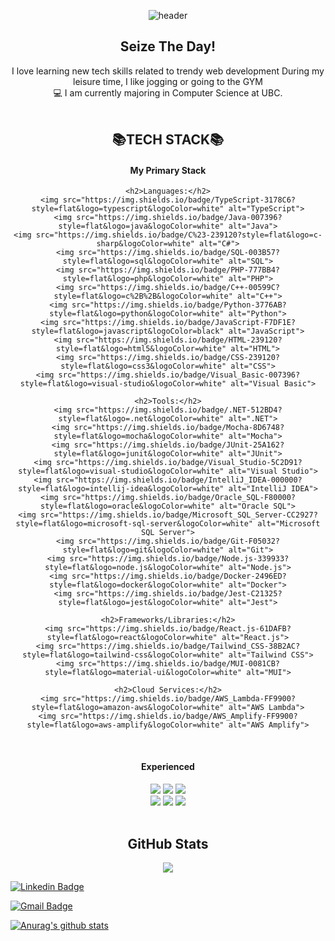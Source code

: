 <div align="center">

![header](https://capsule-render.vercel.app/api?type=waving&color=gradient&customColorList=18&fontColor=ffffff&height=180&section=header&text=Welcome👋%20I'm%20Suhyeon!&fontSize=30&animation=twinkling)
  
## Seize The Day!
I love learning new tech skills related to trendy web development
During my leisure time, I like jogging or going to the GYM
<br />
💻 I am currently majoring in Computer Science at UBC. 
<br />
<br />

## 📚TECH STACK📚
#### My Primary Stack
    <h2>Languages:</h2>
    <img src="https://img.shields.io/badge/TypeScript-3178C6?style=flat&logo=typescript&logoColor=white" alt="TypeScript">
    <img src="https://img.shields.io/badge/Java-007396?style=flat&logo=java&logoColor=white" alt="Java">
    <img src="https://img.shields.io/badge/C%23-239120?style=flat&logo=c-sharp&logoColor=white" alt="C#">
    <img src="https://img.shields.io/badge/SQL-003B57?style=flat&logo=sql&logoColor=white" alt="SQL">
    <img src="https://img.shields.io/badge/PHP-777BB4?style=flat&logo=php&logoColor=white" alt="PHP">
    <img src="https://img.shields.io/badge/C++-00599C?style=flat&logo=c%2B%2B&logoColor=white" alt="C++">
    <img src="https://img.shields.io/badge/Python-3776AB?style=flat&logo=python&logoColor=white" alt="Python">
    <img src="https://img.shields.io/badge/JavaScript-F7DF1E?style=flat&logo=javascript&logoColor=black" alt="JavaScript">
    <img src="https://img.shields.io/badge/HTML-239120?style=flat&logo=html5&logoColor=white" alt="HTML">
    <img src="https://img.shields.io/badge/CSS-239120?style=flat&logo=css3&logoColor=white" alt="CSS">
    <img src="https://img.shields.io/badge/Visual_Basic-007396?style=flat&logo=visual-studio&logoColor=white" alt="Visual Basic">

    <h2>Tools:</h2>
    <img src="https://img.shields.io/badge/.NET-512BD4?style=flat&logo=.net&logoColor=white" alt=".NET">
    <img src="https://img.shields.io/badge/Mocha-8D6748?style=flat&logo=mocha&logoColor=white" alt="Mocha">
    <img src="https://img.shields.io/badge/JUnit-25A162?style=flat&logo=junit&logoColor=white" alt="JUnit">
    <img src="https://img.shields.io/badge/Visual_Studio-5C2D91?style=flat&logo=visual-studio&logoColor=white" alt="Visual Studio">
    <img src="https://img.shields.io/badge/IntelliJ_IDEA-000000?style=flat&logo=intellij-idea&logoColor=white" alt="IntelliJ IDEA">
    <img src="https://img.shields.io/badge/Oracle_SQL-F80000?style=flat&logo=oracle&logoColor=white" alt="Oracle SQL">
    <img src="https://img.shields.io/badge/Microsoft_SQL_Server-CC2927?style=flat&logo=microsoft-sql-server&logoColor=white" alt="Microsoft SQL Server">
    <img src="https://img.shields.io/badge/Git-F05032?style=flat&logo=git&logoColor=white" alt="Git">
    <img src="https://img.shields.io/badge/Node.js-339933?style=flat&logo=node.js&logoColor=white" alt="Node.js">
    <img src="https://img.shields.io/badge/Docker-2496ED?style=flat&logo=docker&logoColor=white" alt="Docker">
    <img src="https://img.shields.io/badge/Jest-C21325?style=flat&logo=jest&logoColor=white" alt="Jest">

    <h2>Frameworks/Libraries:</h2>
    <img src="https://img.shields.io/badge/React.js-61DAFB?style=flat&logo=react&logoColor=white" alt="React.js">
    <img src="https://img.shields.io/badge/Tailwind_CSS-38B2AC?style=flat&logo=tailwind-css&logoColor=white" alt="Tailwind CSS">
    <img src="https://img.shields.io/badge/MUI-0081CB?style=flat&logo=material-ui&logoColor=white" alt="MUI">

    <h2>Cloud Services:</h2>
    <img src="https://img.shields.io/badge/AWS_Lambda-FF9900?style=flat&logo=amazon-aws&logoColor=white" alt="AWS Lambda">
    <img src="https://img.shields.io/badge/AWS_Amplify-FF9900?style=flat&logo=aws-amplify&logoColor=white" alt="AWS Amplify">

<br />

#### Experienced
<img src="https://img.shields.io/badge/Next.js-000000?style=flat&logo=Next.js&logoColor=white">
<img src="https://img.shields.io/badge/Vite-646CFF?style=flat&logo=vite&logoColor=white">
<img src="https://img.shields.io/badge/Storybook-FF4785?style=flat&logo=storybook&logoColor=white">
<br />
<img src="https://img.shields.io/badge/Sass-CC6699?style=flat&logo=Sass&logoColor=white">
<img src="https://img.shields.io/badge/Emotion-D26AC2?&style=flat&logo=emotion&logoColor=white">
<img src="https://img.shields.io/badge/Github Actions-2088FF?style=flat&logo=githubactions&logoColor=white">

<br />
<br />

## GitHub Stats
<img src="https://github-readme-stats.vercel.app/api?username=dabin-im&show_icons=true">
</div>






<!--
**dabin-im/Dabin-im** is a ✨ _special_ ✨ repository because its `README.md` (this file) appears on your GitHub profile.

Here are some ideas to get you started:

- 🔭 I’m currently working on ...
- 🌱 I’m currently learning ...
- 👯 I’m looking to collaborate on ...
- 🤔 I’m looking for help with ...
- 💬 Ask me about ...
- 📫 How to reach me: ...
- 😄 Pronouns: ...
- ⚡ Fun fact: ...

[![Tech Blog Badge](http://img.shields.io/badge/-Tech%20blog-black?style=flat-square&logo=github&link=https://zzsza.github.io/)](https://zzsza.github.io/)
-->





	
[![Linkedin Badge](https://img.shields.io/badge/-LinkedIn-blue?style=flat-square&logo=Linkedin&logoColor=white&link=https://www.linkedin.com/in/dabin--im/)](https://www.linkedin.com/in/dabin--im/)
	
	
[![Gmail Badge](https://img.shields.io/badge/Gmail-d14836?style=flat-square&logo=Gmail&logoColor=white&link=mailto:ldb1216@gmail.com)](mailto:snugyun01@gmail.com)

 
[![Anurag's github stats](https://github-readme-stats.vercel.app/api?username=dabin-im)](https://github.com/anuraghazra/github-readme-stats)
